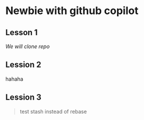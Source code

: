# Newbie with github copilot

## Lesson 1
*We will clone repo*


## Lession 2
hahaha

## Lession 3 
> test stash instead of rebase
